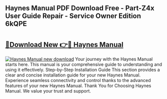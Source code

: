 ## Haynes Manual PDF Download Free - Part-Z4x User Guide Repair - Service Owner Edition 6kQPE

# <h2><a href="http://bc16383.oget.top/?id=Haynes+Manual">🔗Download New 👉🔴 Haynes Manual</a></h2>

[![Haynes Manual new download](https://i.imgur.com/5g1atiW.png)](http://bc16383.oget.top/?id=Haynes+Manual)
Your journey with the Haynes Manual starts here. This manual is your comprehensive guide to understanding and using it effectively. Step-by-Step Installation Guide This section provides a clear and concise installation guide for your new Haynes Manual. Experience seamless connectivity and control thanks to the advanced features of your new Haynes Manual. Thank You for Choosing Haynes Manual. We value your trust and support.
